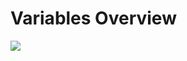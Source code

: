 # Variables Overview

![](https://github.com/JonmarCorpuz/SecondBrain/blob/main/Assets/Whitespace.png)

